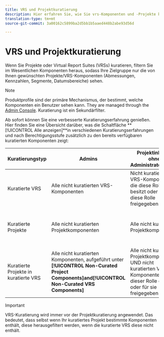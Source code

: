 ```yaml
---
title: VRS und Projektkuratierung
description: Hier erfahren Sie, wie Sie vrs-Komponenten und -Projekte kuratieren.
translation-type: tm+mt
source-git-commit: 3a00162c5899ba2d5bb1b5aaed448b2abe93d56d

---
```



# VRS und Projektkuratierung

Wenn Sie Projekte oder Virtual Report Suites (VRSs) kuratieren, filtern Sie im Wesentlichen Komponenten heraus, sodass Ihre Zielgruppe nur die von Ihnen gewünschten Projekte/VRS-Komponenten (Abmessungen, Kennzahlen, Segmente, Datumsbereiche) sehen.

>[!Note]
>Produktprofile sind der primäre Mechanismus, der bestimmt, welche Komponenten ein Benutzer sehen kann. They are managed through the [Admin Console](https://helpx.adobe.com/enterprise/using/manage-products-and-profiles.html#createproductprofiles). Kuratierung ist ein Sekundärfilter.

Ab sofort können Sie eine verbesserte Kuratierungserfahrung genießen. Hier finden Sie eine Übersicht darüber, was die Schaltfläche **[!UICONTROL Alle anzeigen]**in verschiedenen Kuratierungserfahrungen und nach Berechtigungsstufe zusätzlich zu den bereits verfügbaren kuratierten Komponenten zeigt:

| Kuratierungstyp | Admins | Projektinhaber ohne Administratorrechte | Ohne Administratorrechte |
|---|---|---|---|
| Kuratierte VRS | Alle nicht kuratierten VRS-Komponenten | Nicht kuratierte VRS-Komponenten, die diese Rolle besitzt oder die für diese Rolle freigegeben wurden | Nicht kuratierte VRS-Komponenten, die diese Rolle besitzt oder die für diese Rolle freigegeben wurden |
| Kuratierte Projekte | Alle nicht kuratierten Projektkomponenten | Alle nicht kuratierten Projektkomponenten | Nicht kuratierte Projektkomponenten, die diese Rolle besitzt oder die für diese Rolle freigegeben wurden |
| Kuratierte Projekte in kuratierte VRS | Alle nicht kuratierten Komponenten, aufgeführt unter **[!UICONTROL Non-Curated Project Components]**and**[!UICONTROL  Non-Curated VRS Components]** | Alle nicht kuratierten Projektkomponenten UND nicht kuratierten VRS-Komponenten, die dieser Rolle gehören oder für sie freigegeben wurden | Nicht kuratierte VRS- und Projektkomponenten, die diese Rolle besitzt oder die für diese Rolle freigegeben wurden |

>[!IMPORTANT]
>VRS-Kuratierung wird immer vor der Projektkuratierung angewendet. Das bedeutet, dass selbst wenn Ihr kuratiertes Projekt bestimmte Komponenten enthält, diese herausgefiltert werden, wenn die kuratierte VRS diese nicht enthält.

